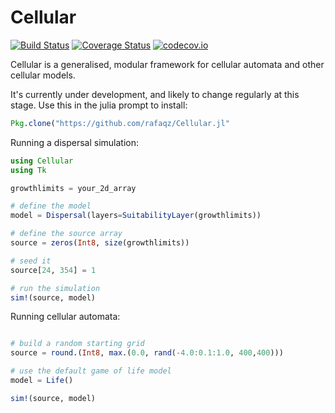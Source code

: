 # Cellular

[![Build Status](https://travis-ci.org/rafaqz/Cellular.jl.svg?branch=master)](https://travis-ci.org/rafaqz/Cellular.jl) 
[![Coverage Status](https://coveralls.io/repos/rafaqz/Cellular.jl/badge.svg?branch=master&service=github)](https://coveralls.io/github/rafaqz/Cellular.jl?branch=master) 
[![codecov.io](http://codecov.io/github/rafaqz/Cellular.jl/coverage.svg?branch=master)](http://codecov.io/github/rafaqz/Cellular.jl?branch=master)

Cellular is a generalised, modular framework for cellular automata and other
cellular models.

It's currently under development, and likely to change regularly at this stage.
Use this in the julia prompt to install:

```julia
Pkg.clone("https://github.com/rafaqz/Cellular.jl"
```


Running a dispersal simulation:

```julia
using Cellular
using Tk

growthlimits = your_2d_array

# define the model
model = Dispersal(layers=SuitabilityLayer(growthlimits))

# define the source array
source = zeros(Int8, size(growthlimits))

# seed it
source[24, 354] = 1

# run the simulation
sim!(source, model) 
```

Running cellular automata:

```julia

# build a random starting grid
source = round.(Int8, max.(0.0, rand(-4.0:0.1:1.0, 400,400)))

# use the default game of life model
model = Life()

sim!(source, model)
```
